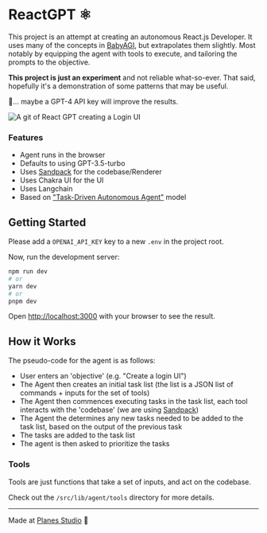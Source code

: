 # ReactGPT ⚛️

This project is an attempt at creating an autonomous React.js Developer. It uses
many of the concepts in [BabyAGI](https://github.com/yoheinakajima/babyagi), but
extrapolates them slightly. Most notably by equipping the agent with tools to
execute, and tailoring the prompts to the objective.

**This project is just an experiment** and not reliable what-so-ever. That said,
hopefully it's a demonstration of some patterns that may be useful.

🤞... maybe a GPT-4 API key will improve the results.

![A git of React GPT creating a Login UI](reactgpt.gif)

### Features

- Agent runs in the browser
- Defaults to using GPT-3.5-turbo
- Uses [Sandpack](https://sandpack.codesandbox.io/) for the codebase/Renderer
- Uses Chakra UI for the UI
- Uses Langchain
- Based on ["Task-Driven Autonomous Agent"](https://twitter.com/yoheinakajima/status/1640934493489070080?s=20) model

## Getting Started

Please add a `OPENAI_API_KEY` key to a new `.env` in the project root.

Now, run the development server:

```bash
npm run dev
# or
yarn dev
# or
pnpm dev
```

Open [http://localhost:3000](http://localhost:3000) with your browser to see the result.

## How it Works

The pseudo-code for the agent is as follows:

- User enters an 'objective' (e.g. "Create a login UI")
- The Agent then creates an initial task list (the list is a JSON list of
  commands + inputs for the set of tools)
- The Agent then commences executing tasks in the task list, each tool interacts
  with the 'codebase' (we are using
  [Sandpack](https://sandpack.codesandbox.io/))
- The Agent the determines any new tasks needed to be added to the task list,
  based on the output of the previous task
- The tasks are added to the task list
- The agent is then asked to prioritize the tasks

### Tools

Tools are just functions that take a set of inputs, and act on the codebase.

Check out the `/src/lib/agent/tools` directory for more details.

---

Made at [Planes Studio](https://planes.studio) 🛫
